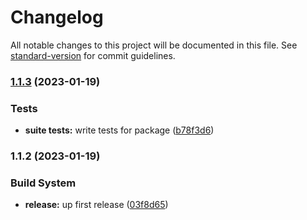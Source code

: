 # Changelog

All notable changes to this project will be documented in this file. See [standard-version](https://github.com/conventional-changelog/standard-version) for commit guidelines.

### [1.1.3](https://github.com/Lack-Zillions-Over/crypto/compare/v1.1.2...v1.1.3) (2023-01-19)


### Tests

* **suite tests:** write tests for package ([b78f3d6](https://github.com/Lack-Zillions-Over/crypto/commit/b78f3d6958661af4d7f68f5fcf8b2aaafaa06224))

### 1.1.2 (2023-01-19)


### Build System

* **release:** up first release ([03f8d65](https://github.com/Lack-Zillions-Over/crypto/commit/03f8d65e420d7d04c6baa63622b9a891e2144650))

